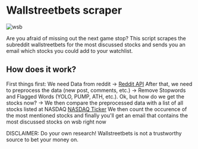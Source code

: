 # Wallstreetbets scraper

![wsb](https://external-content.duckduckgo.com/iu/?u=https%3A%2F%2Fih0.redbubble.net%2Fimage.379601684.6062%2Fraf%2C360x360%2C075%2Ct%2Cfafafa%3Aca443f4786.jpg&f=1&nofb=1)

Are you afraid of missing out the next game stop?
This script scrapes the subreddit wallstreetbets for the most discussed stocks and
sends you an email which stocks you could add to your watchlist.

## How does it work?
First things first: We need Data from reddit -> [Reddit API](https://www.reddit.com/dev/api/)
After that, we need to preprocess the data (new post, comments, etc.) -> Remove Stopwords and Flagged Words (YOLO, PUMP, ATH, etc.).
Ok, but how do we get the stocks now? -> We then compare the preprocessed data with a list of all stocks listed at NASDAQ [NASDAQ Ticker](https://github.com/DanielGuo1/wallstreetbets_scraper/blob/main/res/nasdaq.txt)
We then count the occurence of the most mentioned stocks and finally you'll get an email that contains the most discussed stocks on wsb right now 

DISCLAIMER: Do your own research! Wallstreetbets is not a trustworthy source to bet your money on.
